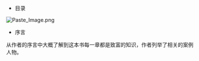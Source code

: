 
+ 目录

![Paste_Image.png](http://upload-images.jianshu.io/upload_images/3764400-af59fce669a3635b.png?imageMogr2/auto-orient/strip%7CimageView2/2/w/1240)

+ 序言﻿

从作者的序言中大概了解到这本书每一章都是致富的知识，作者列举了相关的案例人物。
